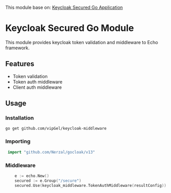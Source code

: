 This module base on: [Keycloak Secured Go Application](https://github.com/manimovassagh/go-keycloack/tree/main)

# Keycloak Secured Go Module

This module provides keycloak token validation and middleware to Echo framework.

## Features

- Token validation
- Token auth middleware
- Client auth middleware

## Usage

### Installation

```shell
go get github.com/vipGel/keycloak-middleware
```

### Importing

```go
 import "github.com/Nerzal/gocloak/v13"
```


### Middleware

```go
	e := echo.New()
    secured := e.Group("/secure")
    secured.Use(keycloak_middleware.TokenAuthMiddleware(resultConfig))
```

